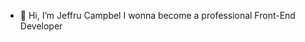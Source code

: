 - 👋 Hi, I’m Jeffru Campbel
I wonna become a professional Front-End Developer

<!---
Snekuser/Snekuser is a ✨ special ✨ repository because its `README.md` (this file) appears on your GitHub profile.
You can click the Preview link to take a look at your changes.
--->
